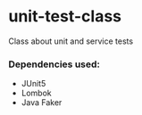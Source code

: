 # unit-test-class
Class about unit and service tests

### Dependencies used:

* JUnit5
* Lombok
* Java Faker
